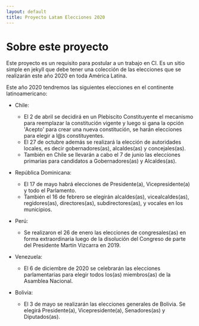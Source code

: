 ```yaml
---
layout: default
title: Proyecto Latam Elecciones 2020
---
```

# Sobre este proyecto

Este proyecto es un requisito para postular a un trabajo en CI. Es un sitio simple en jekyll que debe tener una colección de las elecciones que se realizarán este año 2020 en toda América Latina.

Este año 2020 tendremos las siguientes elecciones en el continente latinoamericano:

- Chile: 
	- El 2 de abril se decidirá en un Plebiscito Constituyente el mecanismo para reemplazar la constitución vigente y luego si gana la opción 'Acepto' para crear una nueva constitución, se harán elecciones para elegir a l@s constituyentes. 
	- El 27 de octubre además se realizará la elección de autoridades locales, es decir gobernadores(as), alcaldes(as) y concejales(as). 
	- También en Chile se llevarán a cabo el 7 de junio las elecciones primarias para candidatos a Gobernadores(as) y Alcaldes(as).

- República Dominicana:
	- El 17 de mayo habrá elecciones de Presidente(a), Vicepresidente(a) y todo el Parlamento. 
	- También el 16 de febrero se elegirán alcaldes(as), vicealcaldes(as), regidores(as), directores(as), subdirectores(as), y vocales en los municipios.

- Perú: 
	- Se realizaron el 26 de enero las elecciones de congresales(as) en forma extraordinaria luego de la disolución del Congreso de parte del Presidente Martín Vizcarra en 2019.

- Venezuela: 
	- El 6 de diciembre de 2020 se celebrarán las elecciones parlamentarias para elegir todos los(as) miembros(as) de la Asamblea Nacional.

- Bolivia: 
	- El 3 de mayo se realizarán las elecciones generales de Bolivia. Se elegirá Presidente(a), Vicepresidente(a), Senadores(as) y Diputados(as).